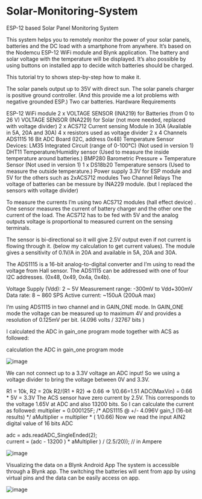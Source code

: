# Solar-Monitoring-System
ESP-12 based Solar Panel Monitoring System

This system helps you to remotely monitor the power of  your solar panels, batteries and the DC load with a smartphone from anywhere.
It’s based on the Nodemcu ESP-12 WiFi module and Blynk application. The battery and solar voltage with the temperature will be displayed. It’s also possible by using buttons on installed app to decide witch batteries should be charged.

This tutorial try to shows step-by-step how to make it.

The solar panels output up to 35V with direct sun.
The solar panels charger is positive ground controller. (And this provide me a lot problems with negative grounded ESP.)
Two car batteries.
Hardware Requirements

  ESP-12 WiFi module
  2 x VOLTAGE SENSOR (INA219) for Batteries (from 0 to 26 V)
  VOLTAGE SENSOR (INA229) for Solar (not more needed, replaced with voltage divider)
  2 x ACS712 Current sensing Module in 30A (Available in 5A, 20A and 30A)
  4 x resistors used as voltage divider
  2 x 4 Channels ADS1115 16 Bit ADC Board (I2C, address 0x48)
  Temperature  Sensor Devices:
  LM35 Integrated Circuit (range of 0-100°C)  (Not used in version 1)
  DHT11 Temperature/Humidity sensor (Used to measure the inside temperature around batteries.)
  BMP280 Barometric Pressure + Temperature Sensor  (Not used in version 1)
  1 x DS18b20 Temperature sensors (Used to measure the outside temperature.)
  Power supply 3.3V for ESP module and 5V for the others such as 2xACS712 modules
  Two Channel Relays 
  The voltage of batteries can be messure by INA229 module. (but I replaced the sensors with voltage divider)
  

To measure the currents I’m using two ACS712 modules (hall effect device) .
One sensor measures the current of battery charger and the other one the current of the load.
The ACS712 has to be fed with 5V and the analog outputs voltage is proportional to measured current on the sensing terminals.

The sensor is bi-directional so it will give 2.5V output even if not current is flowing through it.  (below my calculation to get current values).
The module gives a sensitivity of 0.1V/A in 20A and available in 5A, 20A and 30A.

The ADS1115 is a 16-bit analog-to-digital converter and  I’m using to read the voltage from Hall sensor. 
The ADS1115 can be addressed with one of four I2C addresses. (0x48, 0x49, 0x4a, 0x4b).

Voltage Supply (Vdd): 2 ~ 5V
Measurement range: -300mV to Vdd+300mV
Data rate: 8 ~ 860 SPS
Active current: ~150uA (200uA max)

I’m using ADS1115  in two channel and in GAIN_ONE mode.
In GAIN_ONE mode the voltage can be measured up to maximum 4V  and provides a resolution of 0.125mV per bit.  (4.096 volts / 32767 bits )

I calculated the ADC in gain_one program mode together with ACS as followed:

calculation the ADC in gain_one program mode


![image](https://user-images.githubusercontent.com/25223934/142387939-b8997d1a-4e8e-456d-99d6-f8d10b7dc193.png)

We can not connect up to a 3.3V voltage an ADC input!
So we using a voltage divider to bring the voltage between 0V and 3.3V.

R1 = 10k, R2 = 20k
R2/(R1 + R2) => 0.66 => 1/0.66=1.51
ADC(MaxVin) = 0.66 * 5V = 3.3V
The ACS sensor have zero current by 2.5V.  This corresponds to the voltage 1.65V at ADC and also 13200 bits.
So I can calculate the current as followed:
multiplier = 0.000125F; /* ADS1115 @ +/- 4.096V gain_1 (16-bit results) */
aMultiplier = multiplier * ( 1/0.66)
Now we read the input AIN2 digital value of 16 bits ADC

adc = ads.readADC_SingleEnded(2);   
current = (adc - 13200 ) * aMultiplier ) / (2.5/20)); // in Ampere

![image](https://user-images.githubusercontent.com/25223934/142388200-35c7ebca-dd0c-4da4-ada8-330876fd0463.png)


Visualizing the data on a Blynk Android App
The system is accessible through a Blynk app.
The switching the batteries will sent from app by using virtual pins and the data can be easily access on app.

![image](https://user-images.githubusercontent.com/25223934/142388135-af128c20-dd6f-4c97-84f8-925f4f0b792e.png)
